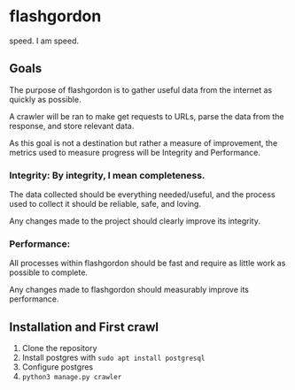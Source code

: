 # flashgordon

speed. I am speed.

## Goals

The purpose of flashgordon is to gather useful data from the internet as quickly as possible.

A crawler will be ran to make get requests to URLs, parse the data from the response, and store relevant data.

As this goal is not a destination but rather a measure of improvement, the metrics used to measure progress will be Integrity and Performance.

### Integrity: By integrity, I mean completeness.
The data collected should be everything needed/useful, and the process used to collect it should be reliable, safe, and loving. 

Any changes made to the project should clearly improve its integrity.

### Performance: 
All processes within flashgordon should be fast and require as little work as possible to complete. 

Any changes made to flashgordon should measurably improve its performance.

## Installation and First crawl

1. Clone the repository
2. Install postgres with `sudo apt install postgresql`
3. Configure postgres
4. `python3 manage.py crawler`
